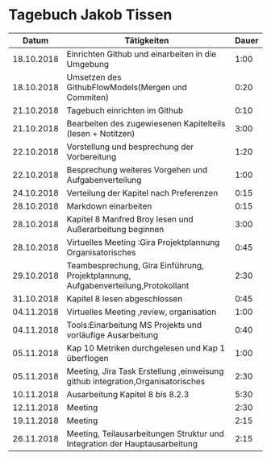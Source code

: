 # Tagebuch Jakob Tissen

Datum      | Tätigkeiten                                                 | Dauer
---------- | ----------------------------------------------------------- | -------------------
18.10.2018 | Einrichten Github und einarbeiten in die Umgebung | 1:00
18.10.2018 | Umsetzen des GithubFlowModels(Mergen und Commiten) | 0:20
21.10.2018 | Tagebuch einrichten im Github| 0:10
21.10.2018 | Bearbeiten des zugewiesenen Kapitelteils (lesen + Notitzen) | 3:00
22.10.2018 | Vorstellung und besprechung der Vorbereitung | 1:20
22.10.2018 | Besprechung weiteres Vorgehen und Aufgabenverteilung | 1:00
24.10.2018 | Verteilung der Kapitel nach Preferenzen | 0:15
28.10.2018 | Markdown einarbeiten | 0:15
28.10.2018 | Kapitel 8 Manfred Broy lesen und Außerarbeitung beginnen | 3:00
28.10.2018 | Virtuelles Meeting :Gira Projektplannung Organisatorisches | 0:45
29.10.2018 | Teambesprechung, Gira Einführung, Projektplannung, Aufgabenverteilung,Protokollant | 2:30
31.10.2018 | Kapitel 8 lesen abgeschlossen | 0:45
04.11.2018 | Virtuelles Meeting ,review, organisation | 1:00
04.11.2018 | Tools:Einarbeitung MS Projekts und vorläufige Ausarbeitung | 0:40
05.11.2018 | Kap 10 Metriken durchgelesen und Kap 1 überflogen | 1:00
05.11.2018 | Meeting, Jira Task Erstellung ,einweisung github integration,Organisatorisches| 2:30
10.11.2018 | Ausarbeitung Kapitel 8 bis 8.2.3 | 5:30
12.11.2018 | Meeting | 2:30
19.11.2018 | Meeting | 2:15
26.11.2018 | Meeting, Teilausarbeitungen Struktur und Integration der Hauptausarbeitung | 2:15



<script src="Tagebücher/timeCalculation.js">
</script>
